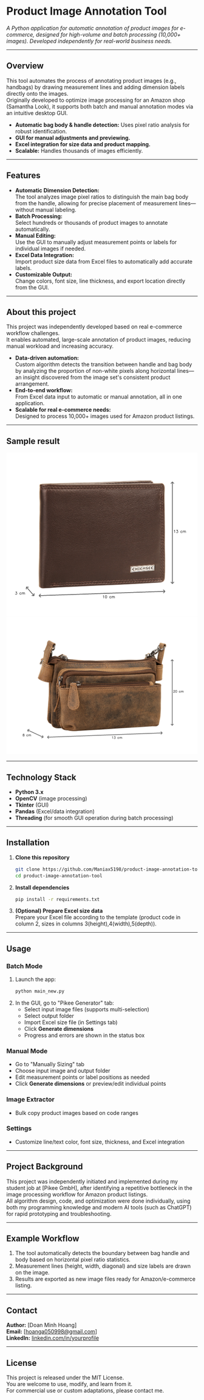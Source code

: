# Product Image Annotation Tool

_A Python application for automatic annotation of product images for e-commerce, designed for high-volume and batch processing (10,000+ images). Developed independently for real-world business needs._

---

## Overview

This tool automates the process of annotating product images (e.g., handbags) by drawing measurement lines and adding dimension labels directly onto the images.  
Originally developed to optimize image processing for an Amazon shop (Samantha Look), it supports both batch and manual annotation modes via an intuitive desktop GUI.

- **Automatic bag body & handle detection:** Uses pixel ratio analysis for robust identification.
- **GUI for manual adjustments and previewing.**
- **Excel integration for size data and product mapping.**
- **Scalable:** Handles thousands of images efficiently.

---

## Features

- **Automatic Dimension Detection:**  
  The tool analyzes image pixel ratios to distinguish the main bag body from the handle, allowing for precise placement of measurement lines—without manual labeling.
- **Batch Processing:**  
  Select hundreds or thousands of product images to annotate automatically.
- **Manual Editing:**  
  Use the GUI to manually adjust measurement points or labels for individual images if needed.
- **Excel Data Integration:**  
  Import product size data from Excel files to automatically add accurate labels.
- **Customizable Output:**  
  Change colors, font size, line thickness, and export location directly from the GUI.

---

## About this project
This project was independently developed based on real e-commerce workflow challenges.  
It enables automated, large-scale annotation of product images, reducing manual workload and increasing accuracy.

- **Data-driven automation:**  
  Custom algorithm detects the transition between handle and bag body by analyzing the proportion of non-white pixels along horizontal lines—an insight discovered from the image set's consistent product arrangement.
- **End-to-end workflow:**  
  From Excel data input to automatic or manual annotation, all in one application.
- **Scalable for real e-commerce needs:**  
  Designed to process 10,000+ images used for Amazon product listings.

---

## Sample result
![Sample Image](https://github.com/Maniax5198/product-image-annotation-tool/blob/main/020323-17a_size.jpg)
![Sample Image](https://github.com/Maniax5198/product-image-annotation-tool/blob/main/020331-17a_size.jpg)

---
## Technology Stack

- **Python 3.x**
- **OpenCV** (image processing)
- **Tkinter** (GUI)
- **Pandas** (Excel/data integration)
- **Threading** (for smooth GUI operation during batch processing)

---


## Installation

1. **Clone this repository**
    ```bash
    git clone https://github.com/Maniax5198/product-image-annotation-tool.git
    cd product-image-annotation-tool
    ```
2. **Install dependencies**
    ```bash
    pip install -r requirements.txt
    ```
3. **(Optional) Prepare Excel size data**  
   Prepare your Excel file according to the template (product code in column 2, sizes in columns 3(height),4(width),5(depth)).

---

## Usage

### **Batch Mode**
1. Launch the app:
    ```bash
    python main_new.py
    ```
2. In the GUI, go to "Pikee Generator" tab:
   - Select input image files (supports multi-selection)
   - Select output folder
   - Import Excel size file (in Settings tab)
   - Click **Generate dimensions**
   - Progress and errors are shown in the status box

### **Manual Mode**
- Go to "Manually Sizing" tab
- Choose input image and output folder
- Edit measurement points or label positions as needed
- Click **Generate dimensions** or preview/edit individual points

### **Image Extractor**
- Bulk copy product images based on code ranges

### **Settings**
- Customize line/text color, font size, thickness, and Excel integration

---

## Project Background

This project was independently initiated and implemented during my student job at [Pikee GmbH], after identifying a repetitive bottleneck in the image processing workflow for Amazon product listings.  
All algorithm design, code, and optimization were done individually, using both my programming knowledge and modern AI tools (such as ChatGPT) for rapid prototyping and troubleshooting.

---
## Example Workflow

1. The tool automatically detects the boundary between bag handle and body based on horizontal pixel ratio statistics.
2. Measurement lines (height, width, diagonal) and size labels are drawn on the image.
3. Results are exported as new image files ready for Amazon/e-commerce listing.
---

## Contact

**Author:** [Doan Minh Hoang]  
**Email:** [hoanga050998@gmail.com]  
**LinkedIn:** [linkedin.com/in/yourprofile](https://linkedin.com/in/yourprofile)

---
## License

This project is released under the MIT License.  
You are welcome to use, modify, and learn from it.  
For commercial use or custom adaptations, please contact me.
